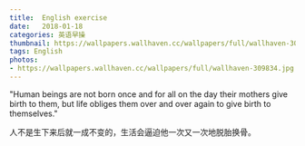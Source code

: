 ```yaml
---
title:  English exercise
date:   2018-01-18
categories: 英语早操
thumbnail: https://wallpapers.wallhaven.cc/wallpapers/full/wallhaven-309834.jpg
tags: English
photos:
- https://wallpapers.wallhaven.cc/wallpapers/full/wallhaven-309834.jpg
---
```


"Human beings are not born once and for all on the day their mothers give birth to them, but life obliges them over and over again to give birth to themselves."
<p>人不是生下来后就一成不变的，生活会逼迫他一次又一次地脱胎换骨。</p>
